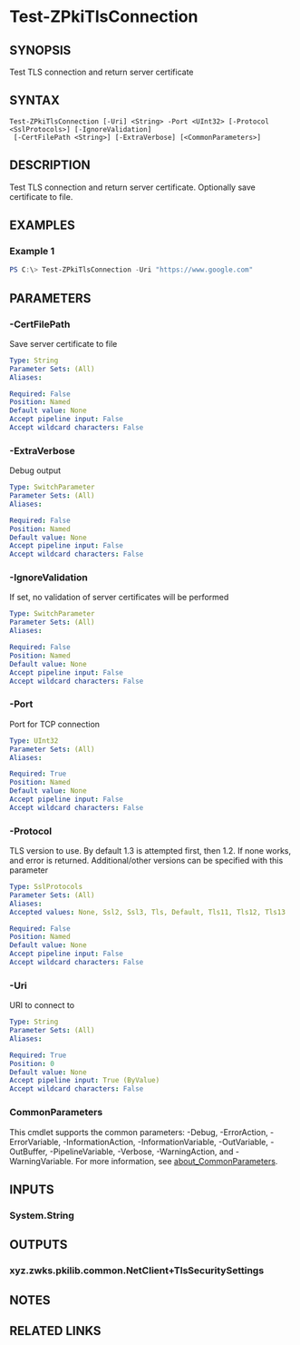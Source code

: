 ﻿---
external help file: ZPkiPsCore.dll-Help.xml
Module Name: ZPki
online version:
schema: 2.0.0
---

# Test-ZPkiTlsConnection

## SYNOPSIS
Test TLS connection and return server certificate

## SYNTAX

```
Test-ZPkiTlsConnection [-Uri] <String> -Port <UInt32> [-Protocol <SslProtocols>] [-IgnoreValidation]
 [-CertFilePath <String>] [-ExtraVerbose] [<CommonParameters>]
```

## DESCRIPTION
Test TLS connection and return server certificate. Optionally save certificate to file.

## EXAMPLES

### Example 1
```powershell
PS C:\> Test-ZPkiTlsConnection -Uri "https://www.google.com"
```

## PARAMETERS

### -CertFilePath
Save server certificate to file

```yaml
Type: String
Parameter Sets: (All)
Aliases:

Required: False
Position: Named
Default value: None
Accept pipeline input: False
Accept wildcard characters: False
```

### -ExtraVerbose
Debug output

```yaml
Type: SwitchParameter
Parameter Sets: (All)
Aliases:

Required: False
Position: Named
Default value: None
Accept pipeline input: False
Accept wildcard characters: False
```

### -IgnoreValidation
If set, no validation of server certificates will be performed

```yaml
Type: SwitchParameter
Parameter Sets: (All)
Aliases:

Required: False
Position: Named
Default value: None
Accept pipeline input: False
Accept wildcard characters: False
```

### -Port
Port for TCP connection

```yaml
Type: UInt32
Parameter Sets: (All)
Aliases:

Required: True
Position: Named
Default value: None
Accept pipeline input: False
Accept wildcard characters: False
```

### -Protocol
TLS version to use. By default 1.3 is attempted first, then 1.2. If none works, and error is returned. Additional/other versions can be specified with this parameter

```yaml
Type: SslProtocols
Parameter Sets: (All)
Aliases:
Accepted values: None, Ssl2, Ssl3, Tls, Default, Tls11, Tls12, Tls13

Required: False
Position: Named
Default value: None
Accept pipeline input: False
Accept wildcard characters: False
```

### -Uri
URI to connect to

```yaml
Type: String
Parameter Sets: (All)
Aliases:

Required: True
Position: 0
Default value: None
Accept pipeline input: True (ByValue)
Accept wildcard characters: False
```

### CommonParameters
This cmdlet supports the common parameters: -Debug, -ErrorAction, -ErrorVariable, -InformationAction, -InformationVariable, -OutVariable, -OutBuffer, -PipelineVariable, -Verbose, -WarningAction, and -WarningVariable. For more information, see [about_CommonParameters](http://go.microsoft.com/fwlink/?LinkID=113216).

## INPUTS

### System.String

## OUTPUTS

### xyz.zwks.pkilib.common.NetClient+TlsSecuritySettings

## NOTES

## RELATED LINKS
